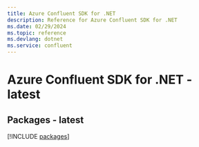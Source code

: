 ```yaml
---
title: Azure Confluent SDK for .NET
description: Reference for Azure Confluent SDK for .NET
ms.date: 02/29/2024
ms.topic: reference
ms.devlang: dotnet
ms.service: confluent
---
```

# Azure Confluent SDK for .NET - latest
## Packages - latest
[!INCLUDE [packages](confluent-index.md)]